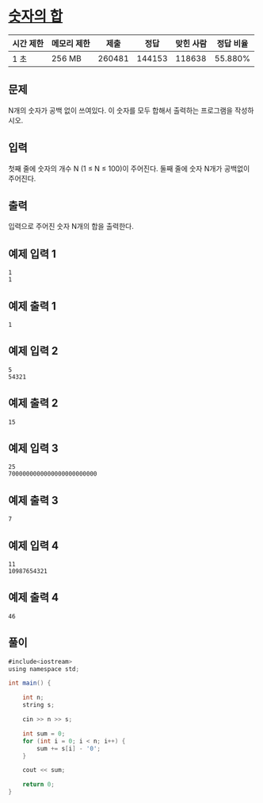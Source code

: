 # [숫자의 합](https://www.acmicpc.net/problem/11720)

| 시간 제한 | 메모리 제한 | 제출 | 정답 | 맞힌 사람 | 정답 비율 |
| --- | --- | --- | --- | --- | --- |
| 1 초 | 256 MB | 260481 | 144153 | 118638 | 55.880% |

## 문제

N개의 숫자가 공백 없이 쓰여있다. 이 숫자를 모두 합해서 출력하는 프로그램을 작성하시오.

## 입력

첫째 줄에 숫자의 개수 N (1 ≤ N ≤ 100)이 주어진다. 둘째 줄에 숫자 N개가 공백없이 주어진다.

## 출력

입력으로 주어진 숫자 N개의 합을 출력한다.

## 예제 입력 1

```
1
1

```

## 예제 출력 1

```
1

```

## 예제 입력 2

```
5
54321

```

## 예제 출력 2

```
15

```

## 예제 입력 3

```
25
7000000000000000000000000

```

## 예제 출력 3

```
7

```

## 예제 입력 4

```
11
10987654321

```

## 예제 출력 4

```
46
```

## 풀이

```java
#include<iostream>
using namespace std;

int main() {

	int n;
	string s;

	cin >> n >> s;

	int sum = 0;
	for (int i = 0; i < n; i++) {
		sum += s[i] - '0';
	}

	cout << sum;

	return 0;
}
```
